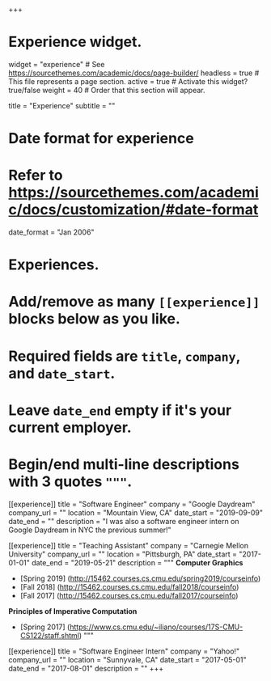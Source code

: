 +++
# Experience widget.
widget = "experience"  # See https://sourcethemes.com/academic/docs/page-builder/
headless = true  # This file represents a page section.
active = true  # Activate this widget? true/false
weight = 40  # Order that this section will appear.

title = "Experience"
subtitle = ""

# Date format for experience
#   Refer to https://sourcethemes.com/academic/docs/customization/#date-format
date_format = "Jan 2006"

# Experiences.
#   Add/remove as many `[[experience]]` blocks below as you like.
#   Required fields are `title`, `company`, and `date_start`.
#   Leave `date_end` empty if it's your current employer.
#   Begin/end multi-line descriptions with 3 quotes `"""`.
[[experience]]
  title = "Software Engineer"
  company = "Google Daydream"
  company_url = ""
  location = "Mountain View, CA"
  date_start = "2019-09-09"
  date_end = ""
  description = "I was also a software engineer intern on Google Daydream in NYC the previous summer!"

[[experience]]
  title = "Teaching Assistant"
  company = "Carnegie Mellon University"
  company_url = ""
  location = "Pittsburgh, PA"
  date_start = "2017-01-01"
  date_end = "2019-05-21"
  description = """
  **Computer Graphics**

  * [Spring 2019] (http://15462.courses.cs.cmu.edu/spring2019/courseinfo)
  * [Fall 2018] (http://15462.courses.cs.cmu.edu/fall2018/courseinfo)
  * [Fall 2017] (http://15462.courses.cs.cmu.edu/fall2017/courseinfo)

  **Principles of Imperative Computation**

  * [Spring 2017] (https://www.cs.cmu.edu/~iliano/courses/17S-CMU-CS122/staff.shtml)
  """

[[experience]]
  title = "Software Engineer Intern"
  company = "Yahoo!"
  company_url = ""
  location = "Sunnyvale, CA"
  date_start = "2017-05-01"
  date_end = "2017-08-01"
  description = ""
+++
